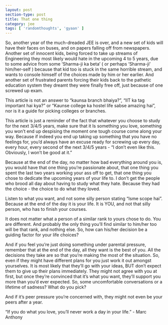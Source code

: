 ```yaml
---
layout: post
section-type: post
title: That one thing
category: jee
tags: [ 'randomthoughts', 'gyaan' ]
---
```



So, another year of the much-dreaded JEE is over, and a new set of kids will have their faces on buses, and on papers falling off from newspapers. Another set of innocent kids, being forced to take up streams of Engineering they most likely would hate in the upcoming 4 to 5 years, due to some advice from some ‘Sharma-ji ka beta’ ( or perhaps ‘Sharma-ji’ him/her-self ) because that kid too is stuck in the same horrible stream, and wants to console himself of the choices made by him or her earlier. And another set of frustrated parents forcing their kids back to the pathetic education system they dreamt they were finally free off, just because of one screwed up exam.

This article is not an answer to “kaunsa branch bhaiya?”, “IIT ka tag important hai kya?” or “Kaunse college ka hostel life sabse amazing hai”, nor is it a guide for picking colleges or branches.

This article is just a reminder of the fact that whatever you choose to study for the next 3/4/5 years, make sure that it Is something you love, something you won’t end up despising the moment one tough course come along your way. Because if indeed you end up taking up something that you have no feelings for, you’d always have an excuse ready for screwing up every day, every hour, every second of the next 3/4/5 years - “I don’t even like this. Obviously, I won’t be good at it.”

Because at the end of the day, no matter how bad everything around you is, you would have that one thing you’re passionate about, that one thing you spent the last two years working your ass off to get, that one thing you chose to dedicate the upcoming years of your life to. I don’t get the people who brood all day about having to study what they hate. Because they had the choice - the choice to do what they loved.

Listen to what you want, and not some silly person stating “Isme scope hai”. Because at the end of the day it is your life. It is YOU, and not that silly person, who has to finish your courses.

It does not matter what a person of a similar rank to yours chose to do. You are different. And probably the only thing you’ll find similar to him/her too will be that rank, and nothing else. So, how can his/her decision be a guiding factor for your life choices?

And if you feel you’re just doing something under parental pressure, remember that at the end of the day, all they want is the best of you. All the decisions they take are so that you’re making the most of the situation. So, even if they might have different plans for you just work it out amongst yourselves. It is most likely that they’ll go with your ideas, BUT don’t expect them to give up their plans immediately. They might not agree with you at first, but once they’re convinced that it’s what you want, they’ll support you more than you’d ever expected. So, some uncomfortable conversations or a lifetime of sadness? What do you pick?

And if it’s peer pressure you’re concerned with, they might not even be your peers after a year.

“If you do what you love, you’ll never work a day in your life.” - Marc Anthony